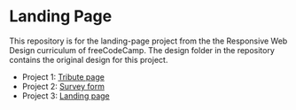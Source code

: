 # Landing Page

This repository is for the landing-page project from the the Responsive Web Design curriculum of freeCodeCamp. The design folder in the repository contains the original design for this project.

- Project 1: <a href='https://tshambhavi.github.io/fccTributePage/' target='_blank'>Tribute page</a>
- Project 2: <a href='https://tshambhavi.github.io/fccsurveyForm/' target='_blank'>Survey form</a>
- Project 3: <a href='https://tshambhavi.github.io/fccLandingPage/' target='_blank'>Landing page</a>
